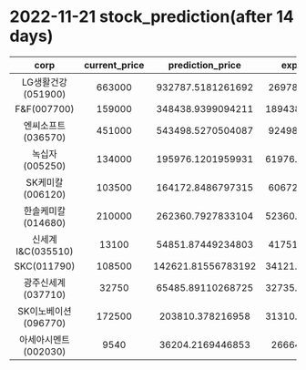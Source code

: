 # 2022-11-21 stock_prediction(after 14 days)

|   corp   |   current_price   |   prediction_price   |   expected_profit   |
|:--------:|:-----------------:|:--------------------:|:-------------------:|
|LG생활건강(051900)|663000|932787.5181261692|269787.5181261692|
|F&F(007700)|159000|348438.9399094211|189438.93990942108|
|엔씨소프트(036570)|451000|543498.5270504087|92498.52705040865|
|녹십자(005250)|134000|195976.1201959931|61976.120195993106|
|SK케미칼(006120)|103500|164172.8486797315|60672.84867973151|
|한솔케미칼(014680)|210000|262360.7927833104|52360.792783310404|
|신세계 I&C(035510)|13100|54851.87449234803|41751.87449234803|
|SKC(011790)|108500|142621.81556783192|34121.815567831916|
|광주신세계(037710)|32750|65485.89110268725|32735.891102687252|
|SK이노베이션(096770)|172500|203810.378216958|31310.378216957994|
|아세아시멘트(002030)|9540|36204.2169446853|26664.2169446853|
